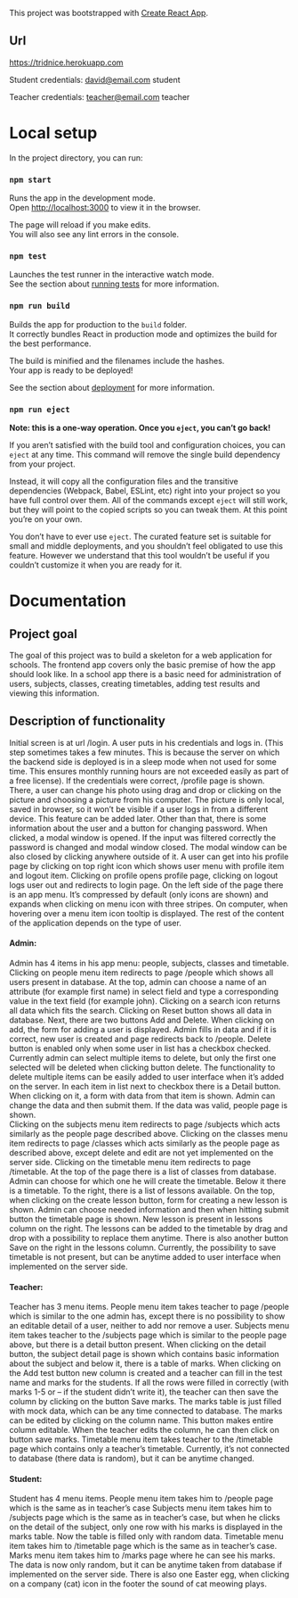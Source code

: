 This project was bootstrapped with [Create React App](https://github.com/facebook/create-react-app).

## Url

https://tridnice.herokuapp.com

Student credentials: david@email.com student

Teacher credentials: teacher@email.com teacher

# Local setup

In the project directory, you can run:

### `npm start`

Runs the app in the development mode.<br>
Open [http://localhost:3000](http://localhost:3000) to view it in the browser.

The page will reload if you make edits.<br>
You will also see any lint errors in the console.

### `npm test`

Launches the test runner in the interactive watch mode.<br>
See the section about [running tests](https://facebook.github.io/create-react-app/docs/running-tests) for more information.

### `npm run build`

Builds the app for production to the `build` folder.<br>
It correctly bundles React in production mode and optimizes the build for the best performance.

The build is minified and the filenames include the hashes.<br>
Your app is ready to be deployed!

See the section about [deployment](https://facebook.github.io/create-react-app/docs/deployment) for more information.

### `npm run eject`

**Note: this is a one-way operation. Once you `eject`, you can’t go back!**

If you aren’t satisfied with the build tool and configuration choices, you can `eject` at any time. This command will remove the single build dependency from your project.

Instead, it will copy all the configuration files and the transitive dependencies (Webpack, Babel, ESLint, etc) right into your project so you have full control over them. All of the commands except `eject` will still work, but they will point to the copied scripts so you can tweak them. At this point you’re on your own.

You don’t have to ever use `eject`. The curated feature set is suitable for small and middle deployments, and you shouldn’t feel obligated to use this feature. However we understand that this tool wouldn’t be useful if you couldn’t customize it when you are ready for it.

# Documentation

## Project goal
The goal of this project was to build a skeleton for a web application for schools. The frontend app covers only the basic premise of how the app should look like. In a school app there is a basic need for administration of users, subjects, classes, creating timetables, adding test results and viewing this information. 

## Description of functionality
Initial screen is at url /login. A user puts in his credentials and logs in. (This step sometimes takes a few minutes. This is because the server on which the backend side is deployed is in a sleep mode when not used for some time. This ensures monthly running hours are not exceeded easily as part of a free license). If the credentials were correct, /profile page is shown. There, a user can change his photo using drag and drop or clicking on the picture and choosing a picture from his computer. The picture is only local, saved in browser, so it won’t be visible if a user logs in from a different device. This feature can be added later. Other than that, there is some information about the user and a button for changing password. When clicked, a modal window is opened. If the input was filtered correctly the password is changed and modal window closed. The modal window can be also closed by clicking anywhere outside of it. A user can get into his profile page by clicking on top right icon which shows user menu with profile item and logout item. Clicking on profile opens profile page, clicking on logout logs user out and redirects to login page. 
On the left side of the page there is an app menu. It’s compressed by default (only icons are shown) and expands when clicking on menu icon with three stripes. On computer, when hovering over a menu item icon tooltip is displayed.
The rest of the content of the application depends on the type of user. 

#### Admin:
Admin has 4 items in his app menu: people, subjects, classes and timetable. 
Clicking on people menu item redirects to page /people which shows all users present in database. At the top, admin can choose a name of an attribute (for example first name) in select field and type a corresponding value in the text field (for example john). Clicking on a search icon returns all data which fits the search. Clicking on Reset button shows all data in database. Next, there are two buttons Add and Delete. When clicking on add, the form for adding a user is displayed. Admin fills in data and if it is correct, new user is created and page redirects back to /people. Delete button is enabled only when some user in list has a checkbox checked. Currently admin can select multiple items to delete, but only the first one selected will be deleted when clicking button delete. The functionality to delete multiple items can be easily added to user interface when it’s added on the server. In each item in list next to checkbox there is a Detail button. When clicking on it, a form with data from that item is shown. Admin can change the data and then submit them. If the data was valid, people page is shown.   
Clicking on the subjects menu item redirects to page /subjects which acts similarly as the people page described above.
Clicking on the classes menu item redirects to page /classes which acts similarly as the people page as described above, except delete and edit are not yet implemented on the server side.
Clicking on the timetable menu item redirects to page /timetable. At the top of the page there is a list of classes from database. Admin can choose for which one he will create the timetable. Below it there is a timetable. To the right, there is a list of lessons available. On the top, when clicking on the create lesson button, form for creating a new lesson is shown. Admin can choose needed information and then when hitting submit button the timetable page is shown. New lesson is present in lessons column on the right. The lessons can be added to the timetable by drag and drop with a possibility to replace them anytime. There is also another button Save on the right in the lessons column. Currently, the possibility to save timetable is not present, but can be anytime added to user interface when implemented on the server side. 

#### Teacher:
Teacher has 3 menu items. 
People menu item takes teacher to page /people which is similar to the one admin has, except there is no possibility to show an editable detail of a user, neither to add nor remove a user.
Subjects menu item takes teacher to the /subjects page which is similar to the people page above, but there is a detail button present. When clicking on the detail button, the subject detail page is shown which contains basic information about the subject and below it, there is a table of marks. When clicking on the Add test button new column is created and a teacher can fill in the test name and marks for the students. If all the rows were filled in correctly (with marks 1-5 or – if the student didn’t write it), the teacher can then save the column by clicking on the button Save marks. The marks table is just filled with mock data, which can be any time connected to database. The marks can be edited by clicking on the column name. This button makes entire column editable. When the teacher edits the column, he can then click on button save marks.
Timetable menu item takes teacher to the /timetable page which contains only a teacher’s timetable. Currently, it’s not connected to database (there data is random), but it can be anytime changed. 

#### Student: 
Student has 4 menu items. 
People menu item takes him to /people page which is the same as in teacher’s case
Subjects menu item takes him to /subjects page which is the same as in teacher’s case, but when he clicks on the detail of the subject, only one row with his marks is displayed in the marks table. Now the table is filled only with random data. 
Timetable menu item takes him to /timetable page which is the same as in teacher’s case.
Marks menu item takes him to /marks page where he can see his marks. The data is now only random, but it can be anytime taken from database if implemented on the server side. 
There is also one Easter egg, when clicking on a company (cat) icon in the footer the sound of cat meowing plays. 
